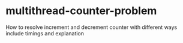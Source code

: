 # multithread-counter-problem
How to resolve increment and decrement counter with different ways include timings and explanation
